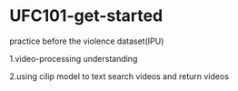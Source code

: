 # UFC101-get-started
practice before the violence dataset(IPU)

1.video-processing understanding

2.using cilip model to text search videos and return videos
